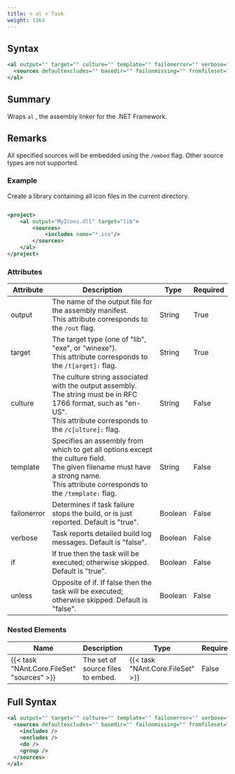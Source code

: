 ```yaml
---
title: < al > Task
weight: 1164
---
```

## Syntax
```xml
<al output="" target="" culture="" template="" failonerror="" verbose="" if="" unless="">
  <sources defaultexcludes="" basedir="" failonmissing="" fromfileset="" sort="" />
</al>
```
## Summary ##
Wraps `al` , the assembly linker for the .NET Framework.

## Remarks ##
All specified sources will be embedded using the  `/embed`  flag.  Other source types are not supported.



### Example ###
Create a library containing all icon files in the current directory.


```xml

<project>
    <al output="MyIcons.dll" target="lib">
        <sources>
            <includes name="*.ico"/>
        </sources>
    </al>
</project>

```



### Attributes
| Attribute | Description | Type | Required |
| --------- | ----------- | ---- | -------- |
| output | The name of the output file for the assembly manifest.<br>This attribute corresponds to the `/out`  flag. | String | True |
| target | The target type (one of &quot;lib&quot;, &quot;exe&quot;, or &quot;winexe&quot;).<br>This attribute corresponds to the `/t[arget]:`  flag. | String | True |
| culture | The culture string associated with the output assembly.<br>The string must be in RFC 1766 format, such as &quot;en-US&quot;.<br>This attribute corresponds to the `/c[ulture]:`  flag. | String | False |
| template | Specifies an assembly from which to get all options except the culture field.<br>The given filename must have a strong name.<br>This attribute corresponds to the `/template:`  flag. | String | False |
| failonerror | Determines if task failure stops the build, or is just reported. Default is &quot;true&quot;. | Boolean | False |
| verbose | Task reports detailed build log messages.  Default is &quot;false&quot;. | Boolean | False |
| if | If true then the task will be executed; otherwise skipped. Default is &quot;true&quot;. | Boolean | False |
| unless | Opposite of if.  If false then the task will be executed; otherwise skipped. Default is &quot;false&quot;. | Boolean | False |

### Nested Elements
| Name | Description | Type | Required |
| ---- | ----------- | ---- | -------- |
| {{< task "NAnt.Core.FileSet" "sources" >}}| The set of source files to embed. | {{< task "NAnt.Core.FileSet" >}} | False |

## Full Syntax
```xml
<al output="" target="" culture="" template="" failonerror="" verbose="" if="" unless="">
  <sources defaultexcludes="" basedir="" failonmissing="" fromfileset="" sort="" if="" unless="">
    <includes />
    <excludes />
    <do />
    <group />
  </sources>
</al>
```
